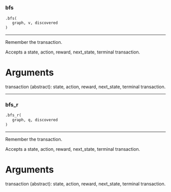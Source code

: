 #


### bfs
```python
.bfs(
   graph, v, discovered
)
```

---
Remember the transaction.

Accepts a state, action, reward, next_state, terminal transaction.

# Arguments
transaction (abstract): state, action, reward, next_state, terminal transaction.

----


### bfs_r
```python
.bfs_r(
   graph, q, discovered
)
```

---
Remember the transaction.

Accepts a state, action, reward, next_state, terminal transaction.

# Arguments
transaction (abstract): state, action, reward, next_state, terminal transaction.

